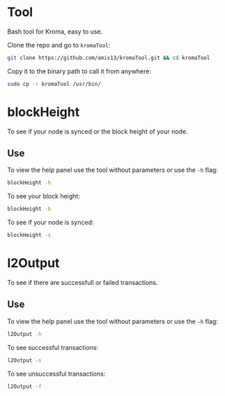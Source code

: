 # Tool

Bash tool for Kroma, easy to use.

Clone the repo and go to `kromaTool`:

```bash
git clone https://github.com/amis13/kromaTool.git && cd kromaTool
```

Copy it to the binary path to call it from anywhere:

```bash
sudo cp -r kromaTool /usr/bin/
```

# blockHeight

To see if your node is synced or the block height of your node.

## Use

To view the help panel use the tool without parameters or use the `-h` flag:

```bash
blockHeight -h
```

To see your block height:

```bash
blockHeight -b
```

To see if your node is synced:

```bash
blockHeight -s
```

# l2Output

To see if there are successfull or failed transactions.

## Use

To view the help panel use the tool without parameters or use the `-h` flag:

```bash
l2Output -h
```

To see successful transactions:

```bash
l2Output -s
```

To see unsuccessful transactions:

```bash
l2Output -f
```
